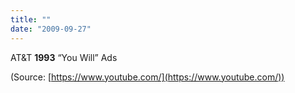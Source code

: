 ```yaml
---
title: ""
date: "2009-09-27"
---
```


AT&T **1993** “You Will” Ads

(Source: [https://www.youtube.com/](https://www.youtube.com/))
